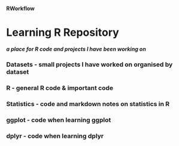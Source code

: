 #### RWorkflow

# Learning R Repository

#### _a place for R code and projects I have been working on_

### Datasets - small projects I have worked on organised by dataset

### R - general R code & important code

### Statistics - code and markdown notes on statistics in R

### ggplot - code when learning ggplot

### dplyr - code when learning dplyr


